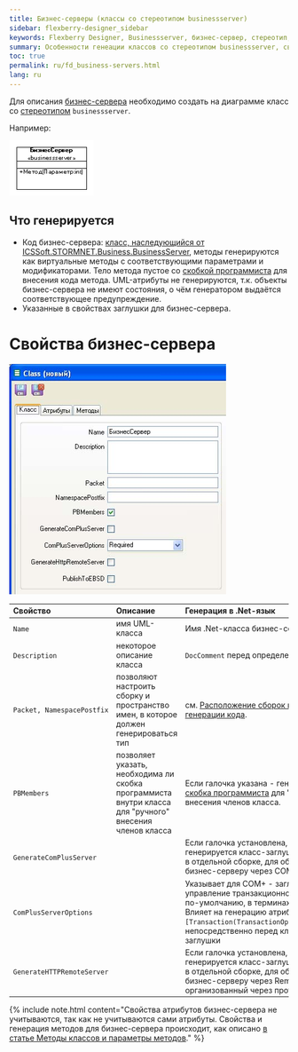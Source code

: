 ```yaml
---
title: Бизнес-серверы (классы со стереотипом businessserver) 
sidebar: flexberry-designer_sidebar
keywords: Flexberry Designer, Businessserver, бизнес-сервер, стереотип, генерация, свойства, бизнес-фасад
summary: Особенности генеации классов со стереотипом businessserver, свойства бизнес-сервера
toc: true
permalink: ru/fd_business-servers.html
lang: ru
---
```


Для описания [бизнес-сервера](fo_bs-wrapper.html) необходимо создать на диаграмме класс со [стереотипом](fd_key-concepts.html) `businessserver`.

Например:

![](/images/pages/products/flexberry-designer/class-diagram/businessserver.png)

## Что генерируется

* Код бизнес-сервера: [класс, наследующийся от ICSSoft.STORMNET.Business.BusinessServer](fo_user-operations-dataservice.html), методы генерируются как виртуальные методы с соответствующими параметрами и модификаторами. Тело метода пустое со [скобкой программиста](fo_programmer-brackets.html) для внесения кода метода. UML-атрибуты не генерируются, т.к. объекты бизнес-сервера не имеют состояния, о чём генератором выдаётся соответствующее предупреждение. 
* Указанные в свойствах заглушки для бизнес-сервера. 

# Свойства бизнес-сервера

![](/images/pages/products/flexberry-designer/class-diagram/bsprops1.jpg)

Свойство | Описание | Генерация в .Net-язык
:----------------------|:----------------------------|:--------------------------------------------
`Name` | имя UML-класса | Имя .Net-класса бизнес-сервера
`Description` | некоторое описание класса | `DocComment` перед определением класса
`Packet, NamespacePostfix` | позволяют настроить сборку и пространство имен, в которое должен генерироваться тип | см. [Расположение сборок после генерации кода](fo_location-assembly-after-code-generation.html).
`PBMembers` | позволяет указать, необходима ли скобка программиста внутри класса для "ручного" внесения членов класса | Если галочка указана - генерируется [скобка программиста](fo_programmer-brackets.html) для "ручного" внесения членов класса.
`GenerateComPlusServer` | | Если галочка установлена, - генерируется класс-заглушка (обёртка) в отдельной сборке, для обращения к бизнес-серверу через COM+.
`ComPlusServerOptions` | | Указывает для COM+ - заглушки управление транзакционностью COM+ по-умолчанию, в терминах COM+. Влияет на генерацию атрибута ``` [Transaction(TransactionOption.XXXXXXX)] ``` непосредственно перед классом заглушки
`GenerateHTTPRemoteServer` | | Если галочка установлена, - генерируется класс-заглушка (обёртка) в отдельной сборке, для обращения к бизнес-серверу через Remoting, организованный через протокол HTTP.

{% include note.html content="Свойства атрибутов бизнес-сервера не учитываются, так как не учитываются сами атрибуты. Свойства и генерация методов для бизнес-сервера происходит, как описано [в статье  Методы классов и параметры методов](fd_methods-parameters.html)." %}
